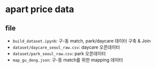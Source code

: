 # apart price data

## file
- `build_dataset.ipynb`: 구-동 match, park/daycare 데이터 구축 & Join
- `dataset/daycare_seoul_raw.csv`: daycare 오픈데이터
- `dataset/park_seoul_raw.csv`: park 오픈데이터
- `map_gu_dong.json`: 구-동 match를 위한 mapping 데이터